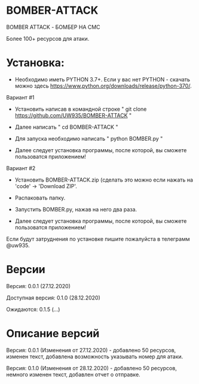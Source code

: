 # BOMBER-ATTACK
 BOMBER ATTACK - БОМБЕР НА СМС

Более 100+ ресурсов для атаки.

# Установка:

* Необходимо иметь PYTHON 3.7+. Если у вас нет PYTHON - скачать можно здесь https://www.python.org/downloads/release/python-370/.

Вариант #1

* Установить написав в командной строке " git clone https://github.com/UW935/BOMBER-ATTACK "

* Далее написать " cd BOMBER-ATTACK "

* Для запуска необходимо написать " python BOMBER.py "

* Далее следует установка программы, после которой, вы сможете пользоватся приложением!


Вариант #2

* Установить BOMBER-ATTACK.zip (сделать это можно если нажать на 'code' -> 'Download ZIP'.

* Распаковать папку.

* Запустить BOMBER.py, нажав на него два раза.

* Далее следует установка программы, после которой, вы сможете пользоватся приложением!

Если будут затруднения по установке пишите пожалуйста в телеграмм @uw935.


# Версии

Версия: 0.0.1 (27.12.2020)

Доступная версия: 0.1.0 (28.12.2020)

Ожидаются: 0.1.5 (...)

# Описание версий

Версия: 0.0.1 (Изменения от 27.12.2020) - добавлено 50 ресурсов, изменен текст, добавлена возможность указывать номер для атаки. 

Версия: 0.1.0 (Изменения от 28.12.2020) - добавлено 50 ресурсов, немного изменен текст, добавлен отчет о отправке.
